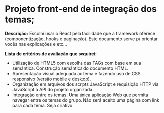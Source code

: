 # Projeto front-end de integração dos temas;

**Descrição:** Escolhi usar o React pela facilidade que a framework oferece (componentização, hooks e paginação). Este documento serve p/ orientar vocês nas explicações e etc...

**Lista de critérios de avaliação que seguirei:** 
- Utilização de HTML5 com escolha das TAGs com base em sua semântica. Construção semântica do documento HTML.
- Apresentação visual adequada ao tema e fazendo uso de CSS responsivo (versão mobile e desktop).
- Organização em arquivos dos scripts JavaScript e requisição HTTP via JavaScript à API do projeto organizada.
- Integração entre os temas. Uma única aplicação Web que permita navegar entre os temas do grupo. Não será aceito uma página com link para cada tema. Seja criativo.
